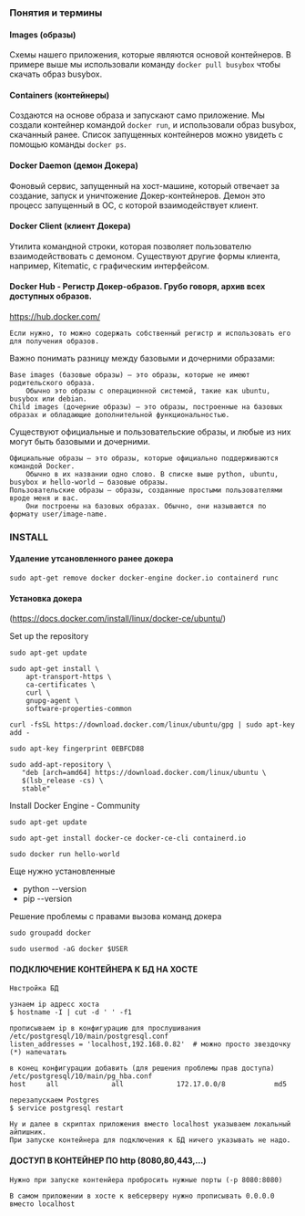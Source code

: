 ### Понятия и термины

#### Images (образы)

Схемы нашего приложения, которые являются основой контейнеров. В примере выше мы использовали
команду ```docker pull busybox``` чтобы скачать образ busybox.

#### Containers (контейнеры)

Создаются на основе образа и запускают само приложение. Мы создали контейнер командой ```docker run```, и использовали
образ busybox, скачанный ранее. Список запущенных контейнеров можно увидеть с помощью команды ```docker ps```.

#### Docker Daemon (демон Докера)

Фоновый сервис, запущенный на хост-машине, который отвечает за создание, запуск и уничтожение Докер-контейнеров. Демон
это процесс запущенный в ОС, с которой взаимодействует клиент.

#### Docker Client (клиент Докера)

Утилита командной строки, которая позволяет пользователю взаимодействовать с демоном. Существуют другие формы клиента,
например, Kitematic, с графическим интерфейсом.

#### Docker Hub - Регистр Докер-образов. Грубо говоря, архив всех доступных образов.

https://hub.docker.com/

    Если нужно, то можно содержать собственный регистр и использовать его для получения образов.

Важно понимать разницу между базовыми и дочерними образами:

    Base images (базовые образы) — это образы, которые не имеют родительского образа. 
		Обычно это образы с операционной системой, такие как ubuntu, busybox или debian.
    Child images (дочерние образы) — это образы, построенные на базовых образах и обладающие дополнительной функциональностью.

Существуют официальные и пользовательские образы, и любые из них могут быть базовыми и дочерними.

    Официальные образы — это образы, которые официально поддерживаются командой Docker. 
		Обычно в их названии одно слово. В списке выше python, ubuntu, busybox и hello-world — базовые образы.
    Пользовательские образы — образы, созданные простыми пользователями вроде меня и вас.
		Они построены на базовых образах. Обычно, они называются по формату user/image-name.

### INSTALL

#### Удаление утсановленного ранее докера

    sudo apt-get remove docker docker-engine docker.io containerd runc

#### Установка докера

(https://docs.docker.com/install/linux/docker-ce/ubuntu/)

Set up the repository

    sudo apt-get update

    sudo apt-get install \
        apt-transport-https \
        ca-certificates \
        curl \
        gnupg-agent \
        software-properties-common

    curl -fsSL https://download.docker.com/linux/ubuntu/gpg | sudo apt-key add -

    sudo apt-key fingerprint 0EBFCD88

    sudo add-apt-repository \
       "deb [arch=amd64] https://download.docker.com/linux/ubuntu \
       $(lsb_release -cs) \
       stable"

Install Docker Engine - Community

    sudo apt-get update

    sudo apt-get install docker-ce docker-ce-cli containerd.io

    sudo docker run hello-world

Еще нужно установленные

- python --version
- pip --version

Решение проблемы с правами вызова команд докера

    sudo groupadd docker
    
    sudo usermod -aG docker $USER

#### ПОДКЛЮЧЕНИЕ КОНТЕЙНЕРА К БД НА ХОСТЕ

	Нвстройка БД

	узнаем ip адресс хоста
	$ hostname -I | cut -d ' ' -f1

	прописываем ip в конфигурацию для прослушивания
	/etc/postgresql/10/main/postgresql.conf
	listen_addresses = 'localhost,192.168.0.82'  # можно просто звездочку (*) напечатать
	
	в конец конфигурации добавить (для решения проблемы прав доступа)
	/etc/postgresql/10/main/pg_hba.conf
	host     all             all             172.17.0.0/8            md5
	
	перезапускаем Postgres
	$ service postgresql restart

	Ну и далее в скриптах приложения вместо localhost указываем локальный айпишник.
	При запуске контейнера для подключения к БД ничего указывать не надо.

#### ДОСТУП В КОНТЕЙНЕР ПО http (8080,80,443,...)

	Нужно при запуске контенйера пробросить нужные порты (-p 8080:8080)
	
	В самом приложении в хосте к вебсерверу нужно прописывать 0.0.0.0 вместо localhost
